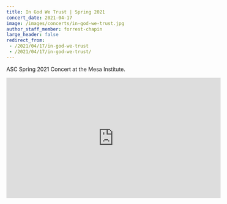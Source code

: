 ```yaml
---
title: In God We Trust | Spring 2021
concert_date: 2021-04-17
image: /images/concerts/in-god-we-trust.jpg
author_staff_member: forrest-chapin
large_header: false
redirect_from:
 - /2021/04/17/in-god-we-trust
 - /2021/04/17/in-god-we-trust/
---
```


ASC Spring 2021 Concert at the Mesa Institute.

<iframe width="560" height="315" src="https://www.youtube.com/embed/owaxy6tYpkg" title="YouTube video player" frameborder="0" allow="accelerometer; autoplay; clipboard-write; encrypted-media; gyroscope; picture-in-picture; web-share" allowfullscreen></iframe>